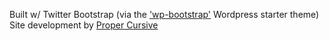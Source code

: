 Built w/ Twitter Bootstrap (via the ['wp-bootstrap'](http://320press.com/wpbs/) Wordpress starter theme)
Site development by [Proper Cursive](http://propercursive.com)
